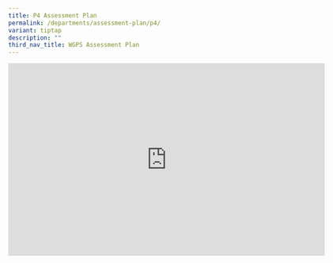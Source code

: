 ```yaml
---
title: P4 Assessment Plan
permalink: /departments/assessment-plan/p4/
variant: tiptap
description: ""
third_nav_title: WGPS Assessment Plan
---
```

<div class="iframe-wrapper"><iframe height="389" width="640" allowfullscreen="true" frameborder="0" src="https://docs.google.com/presentation/d/e/2PACX-1vTMXSPSaQv0rAvZvZrUZCI0b9IK5rJe5v3N7nvjijyKsqr9BesfDWpEI-moErrE1Q/embed?start=false&amp;loop=false&amp;delayms=3000"></iframe></div><p></p>